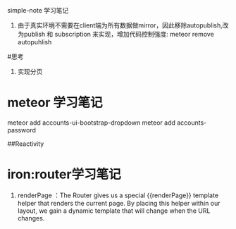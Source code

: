 simple-note 学习笔记
1. 由于真实环境不需要在client端为所有数据做mirror，因此移除autopublish,改为publish 和 subscription 来实现，增加代码控制强度: meteor remove autopuhlish




#思考

1. 实现分页


# meteor 学习笔记

meteor add accounts-ui-bootstrap-dropdown
meteor add accounts-password

##Reactivity

# iron:router学习笔记

1. renderPage ：The Router gives us a special {{renderPage}} template helper that renders the current page. By placing this helper within our layout, we gain a dynamic template that will change when the URL changes.
